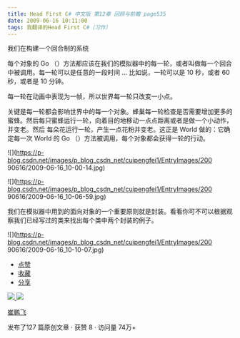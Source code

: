 ```yaml
---
title: Head First C# 中文版 第12章 回顾与前瞻 page535
date: 2009-06-16 10:11:00
tags: 我翻译的Head First C#（习作）
---
```

我们在构建一个回合制的系统

  

每个对象的  Go  （）方法都应该在我们的模拟器中的每一轮，或者叫做每一个回合中被调用。每一轮可以是任意的一段时间  ...  比如说，一轮可以是  10
秒，或者  60  秒，或者是  10  分钟。

  

每一轮在动画中表现为一帧，所以世界每一轮只改变一小点。

  

关键是每一轮都会影响世界中的每一个对象。蜂巢每一轮检查是否需要增加更多的蜜蜂。然后每只蜜蜂运行一轮，向着目的地移动一点点距离或者是做一个小动作，并变老。然后
每朵花运行一轮，产生一点花粉并变老。这正是  World  做的：它确定每一次  World  的  Go  （）方法被调用，每个对象都会获得一轮的行动。

  

![](https://p-blog.csdn.net/images/p_blog_csdn_net/cuipengfei1/EntryImages/200
90616/2009-06-16_10-00-14.jpg)

![](https://p-blog.csdn.net/images/p_blog_csdn_net/cuipengfei1/EntryImages/200
90616/2009-06-16_10-06-59.jpg)

我们在模拟器中用到的面向对象的一个重要原则就是封装。看看你可不可以根据观察我们已经写过的类来找出每个类中两个封装的例子。

  

![](https://p-blog.csdn.net/images/p_blog_csdn_net/cuipengfei1/EntryImages/200
90616/2009-06-16_10-10-07.jpg)

  * [ 点赞  ](javascript:;)
  * [ 收藏  ](javascript:;)
  * [ 分享 ](javascript:;)

[ ![](https://profile.csdnimg.cn/5/2/5/3_cuipengfei1)
![](https://g.csdnimg.cn/static/user-reg-year/1x/11.png)
](https://blog.csdn.net/cuipengfei1)

[ 崔鹏飞 ](https://blog.csdn.net/cuipengfei1)

发布了127 篇原创文章  ·  获赞 8  ·  访问量 74万+

